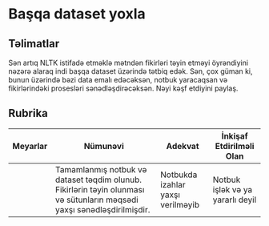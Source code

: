 # Başqa dataset yoxla

## Təlimatlar

Sən artıq NLTK istifadə etməklə mətndən fikirləri təyin etməyi öyrəndiyini nəzərə alaraq indi başqa dataset üzərində tətbiq edək. Sən, çox güman ki, bunun üzərində bəzi data emalı edəcəksən, notbuk yaracaqsan və fikirlərindəki prosesləri sənədləşdirəcəksən. Nəyi kəşf etdiyini paylaş.

## Rubrika

| Meyarlar | Nümunəvi  | Adekvat  | İnkişaf Etdirilməli Olan  |
| -------- | ------------ | -------------- | -------------- |
|          | Tamamlanmış notbuk və dataset təqdim olunub. Fikirlərin təyin olunması və sütunların məqsədi yaxşı sənədləşdirilmişdir. | Notbukda izahlar yaxşı verilməyib | Notbuk işlək və ya yararlı deyil |
